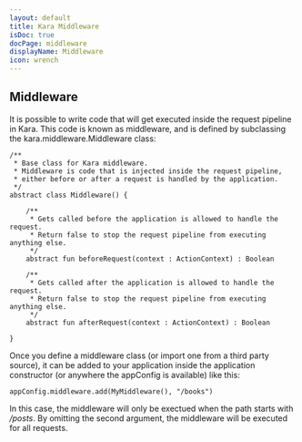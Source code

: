 ```yaml
---
layout: default
title: Kara Middleware
isDoc: true
docPage: middleware
displayName: Middleware
icon: wrench
---
```


## Middleware

It is possible to write code that will get executed inside the request pipeline in Kara.
This code is known as middleware, and is defined by subclassing the kara.middleware.Middleware class:

	/**
	 * Base class for Kara middleware.
	 * Middleware is code that is injected inside the request pipeline,
	 * either before or after a request is handled by the application.
	 */
	abstract class Middleware() {

	    /**
	     * Gets called before the application is allowed to handle the request.
	     * Return false to stop the request pipeline from executing anything else.
	     */
	    abstract fun beforeRequest(context : ActionContext) : Boolean

	    /**
	     * Gets called after the application is allowed to handle the request.
	     * Return false to stop the request pipeline from executing anything else.
	     */
	    abstract fun afterRequest(context : ActionContext) : Boolean

	}

Once you define a middleware class (or import one from a third party source), it can be added to your application inside the application constructor (or anywhere the appConfig is available) like this:

	appConfig.middleware.add(MyMiddleware(), "/books")

In this case, the middleware will only be exectued when the path starts with */posts*.
By omitting the second argument, the middleware will be executed for all requests.


